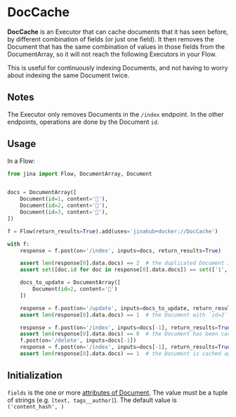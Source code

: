 # DocCache

**DocCache** is an Executor that can cache documents that it has seen before, by different combination of fields (or just one field). It then removes the Document that has the same combination of values in those fields from the DocumentArray, so it will not reach the following Executors in your Flow. 

This is useful for continuously indexing Documents, and not having to worry about indexing the same Document twice.

## Notes
The Executor only removes Documents in the `/index` endpoint. In the other endpoints, operations are done by the Document `id`.



## Usage 

In a Flow:

```python
from jina import Flow, DocumentArray, Document


docs = DocumentArray([
    Document(id=1, content='🐯'),
    Document(id=2, content='🐯'),
    Document(id=3, content='🐻'),
])

f = Flow(return_results=True).add(uses='jinahub+docker://DocCache')

with f:
    response = f.post(on='/index', inputs=docs, return_results=True)

    assert len(response[0].data.docs) == 2  # the duplicated Document is removed from the request
    assert set([doc.id for doc in response[0].data.docs]) == set(['1', '3'])

    docs_to_update = DocumentArray([
        Document(id=2, content='🐼')
    ])

    response = f.post(on='/update', inputs=docs_to_update, return_results=True)
    assert len(response[0].data.docs) == 1  # the Document with `id=2` is no longer duplicated.

    response = f.post(on='/index', inputs=docs[-1], return_results=True)
    assert len(response[0].data.docs) == 0  # the Document has been cached
    f.post(on='/delete', inputs=docs[-1])
    response = f.post(on='/index', inputs=docs[-1], return_results=True)
    assert len(response[0].data.docs) == 1  # the Document is cached again after the deletion
```

## Initialization
`fields` is the one or more [attributes of Document](https://github.com/jina-ai/jina/blob/master/.github/2.0/cookbooks/Document.md#document-attributes).
The value must be a tuple of strings (e.g. `[text, tags__author]`). The default value is `('content_hash', )`

